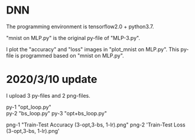 # DNN

The programming environment is tensorflow2.0 + python3.7.

"mnist on MLP.py" is the original py-file of "MLP-3.py".

I plot the "accuracy" and "loss" images in "plot_mnist on MLP.py". This py-file is programmed based on "mnist on MLP.py".


# 2020/3/10 update

I upload 3 py-files and 2 png-files.

py-1 "opt_loop.py"  
py-2 "bs_loop.py" 
py-3 "opt+bs_loop.py"

png-1 "Train-Test Accuracy (3-opt,3-bs, 1-lr).png" 
png-2 'Train-Test Loss (3-opt,3-bs, 1-lr).png'
